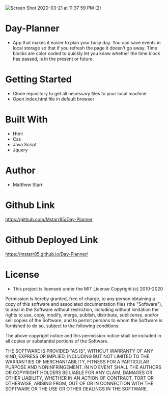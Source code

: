 ![Screen Shot 2020-03-21 at 11 37 59 PM (2)](https://user-images.githubusercontent.com/53281244/77241787-9c1f8300-6bcd-11ea-9f43-d1d016517bb2.png)
# Day-Planner
- App that makes it easier to plan your busy day. You can save events in local storage so that if you refresh the page it doesn't go away. Time blocks are color coded to quickly let you know whether the time block has passed, is in the present or future.

# Getting Started 
- Clone repository to get all necessary files to your local machine
- Open index.html file in default browser 


# Built With 
- Html
- Css 
- Java Script 
- Jquery

# Author
- Matthew Starr

# Github Link
https://github.com/Mstarr85/Day-Planner

# Github Deployed Link

https://mstarr85.github.io/Day-Planner/


# License
- This project is licensed under the MIT License Copyright (c) 2010-2020

Permission is hereby granted, free of charge, to any person obtaining a copy
of this software and associated documentation files (the "Software"), to deal
in the Software without restriction, including without limitation the rights
to use, copy, modify, merge, publish, distribute, sublicense, and/or sell
copies of the Software, and to permit persons to whom the Software is
furnished to do so, subject to the following conditions:

The above copyright notice and this permission notice shall be included in
all copies or substantial portions of the Software.

THE SOFTWARE IS PROVIDED "AS IS", WITHOUT WARRANTY OF ANY KIND, EXPRESS OR
IMPLIED, INCLUDING BUT NOT LIMITED TO THE WARRANTIES OF MERCHANTABILITY,
FITNESS FOR A PARTICULAR PURPOSE AND NONINFRINGEMENT. IN NO EVENT SHALL THE
AUTHORS OR COPYRIGHT HOLDERS BE LIABLE FOR ANY CLAIM, DAMAGES OR OTHER
LIABILITY, WHETHER IN AN ACTION OF CONTRACT, TORT OR OTHERWISE, ARISING FROM,
OUT OF OR IN CONNECTION WITH THE SOFTWARE OR THE USE OR OTHER DEALINGS IN
THE SOFTWARE.





    
